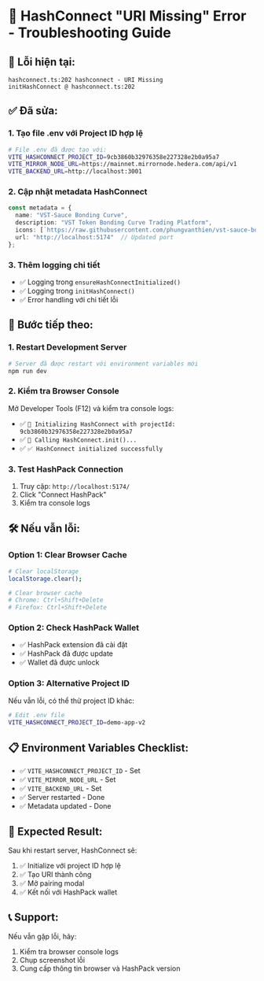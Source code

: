 # 🔧 HashConnect "URI Missing" Error - Troubleshooting Guide

## 🚨 **Lỗi hiện tại:**
```
hashconnect.ts:202 hashconnect - URI Missing
initHashConnect @ hashconnect.ts:202
```

## ✅ **Đã sửa:**

### 1. **Tạo file .env với Project ID hợp lệ**
```bash
# File .env đã được tạo với:
VITE_HASHCONNECT_PROJECT_ID=9cb3860b32976358e227328e2b0a95a7
VITE_MIRROR_NODE_URL=https://mainnet.mirrornode.hedera.com/api/v1
VITE_BACKEND_URL=http://localhost:3001
```

### 2. **Cập nhật metadata HashConnect**
```typescript
const metadata = {
  name: "VST-Sauce Bonding Curve",
  description: "VST Token Bonding Curve Trading Platform",
  icons: [`https://raw.githubusercontent.com/phungvanthien/vst-sauce-bonding_curve/main/vst-assets/logo-512.png`],
  url: "http://localhost:5174"  // Updated port
};
```

### 3. **Thêm logging chi tiết**
- ✅ Logging trong `ensureHashConnectInitialized()`
- ✅ Logging trong `initHashConnect()`
- ✅ Error handling với chi tiết lỗi

## 🔄 **Bước tiếp theo:**

### 1. **Restart Development Server**
```bash
# Server đã được restart với environment variables mới
npm run dev
```

### 2. **Kiểm tra Browser Console**
Mở Developer Tools (F12) và kiểm tra console logs:
- ✅ `🔧 Initializing HashConnect with projectId: 9cb3860b32976358e227328e2b0a95a7`
- ✅ `🚀 Calling HashConnect.init()...`
- ✅ `✅ HashConnect initialized successfully`

### 3. **Test HashPack Connection**
1. Truy cập: `http://localhost:5174/`
2. Click "Connect HashPack"
3. Kiểm tra console logs

## 🛠️ **Nếu vẫn lỗi:**

### **Option 1: Clear Browser Cache**
```bash
# Clear localStorage
localStorage.clear();

# Clear browser cache
# Chrome: Ctrl+Shift+Delete
# Firefox: Ctrl+Shift+Delete
```

### **Option 2: Check HashPack Wallet**
- ✅ HashPack extension đã cài đặt
- ✅ HashPack đã được update
- ✅ Wallet đã được unlock

### **Option 3: Alternative Project ID**
Nếu vẫn lỗi, có thể thử project ID khác:
```bash
# Edit .env file
VITE_HASHCONNECT_PROJECT_ID=demo-app-v2
```

## 📋 **Environment Variables Checklist:**
- ✅ `VITE_HASHCONNECT_PROJECT_ID` - Set
- ✅ `VITE_MIRROR_NODE_URL` - Set  
- ✅ `VITE_BACKEND_URL` - Set
- ✅ Server restarted - Done
- ✅ Metadata updated - Done

## 🎯 **Expected Result:**
Sau khi restart server, HashConnect sẽ:
1. ✅ Initialize với project ID hợp lệ
2. ✅ Tạo URI thành công
3. ✅ Mở pairing modal
4. ✅ Kết nối với HashPack wallet

## 📞 **Support:**
Nếu vẫn gặp lỗi, hãy:
1. Kiểm tra browser console logs
2. Chụp screenshot lỗi
3. Cung cấp thông tin browser và HashPack version
